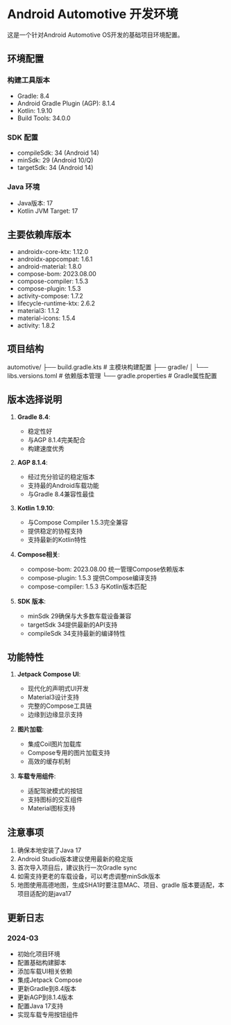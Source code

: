 # Android Automotive 开发环境

这是一个针对Android Automotive OS开发的基础项目环境配置。

## 环境配置

### 构建工具版本
- Gradle: 8.4
- Android Gradle Plugin (AGP): 8.1.4
- Kotlin: 1.9.10
- Build Tools: 34.0.0

### SDK 配置
- compileSdk: 34 (Android 14)
- minSdk: 29 (Android 10/Q)
- targetSdk: 34 (Android 14)

### Java 环境
- Java版本: 17
- Kotlin JVM Target: 17

## 主要依赖库版本
- androidx-core-ktx: 1.12.0
- androidx-appcompat: 1.6.1
- android-material: 1.8.0
- compose-bom: 2023.08.00
- compose-compiler: 1.5.3
- compose-plugin: 1.5.3
- activity-compose: 1.7.2
- lifecycle-runtime-ktx: 2.6.2
- material3: 1.1.2
- material-icons: 1.5.4
- activity: 1.8.2

## 项目结构
automotive/
├── build.gradle.kts # 主模块构建配置
├── gradle/
│ └── libs.versions.toml # 依赖版本管理
└── gradle.properties # Gradle属性配置


## 版本选择说明

1. **Gradle 8.4**:
    - 稳定性好
    - 与AGP 8.1.4完美配合
    - 构建速度优秀

2. **AGP 8.1.4**:
    - 经过充分验证的稳定版本
    - 支持最的Android车载功能
    - 与Gradle 8.4兼容性最佳

3. **Kotlin 1.9.10**:
    - 与Compose Compiler 1.5.3完全兼容
    - 提供稳定的协程支持
    - 支持最新的Kotlin特性

4. **Compose相关**:
    - compose-bom: 2023.08.00 统一管理Compose依赖版本
    - compose-plugin: 1.5.3 提供Compose编译支持
    - compose-compiler: 1.5.3 与Kotlin版本匹配

5. **SDK 版本**:
    - minSdk 29确保与大多数车载设备兼容
    - targetSdk 34提供最新的API支持
    - compileSdk 34支持最新的编译特性

## 功能特性

1. **Jetpack Compose UI**:
    - 现代化的声明式UI开发
    - Material3设计支持
    - 完整的Compose工具链
    - 边缘到边缘显示支持

2. **图片加载**:
    - 集成Coil图片加载库
    - Compose专用的图片加载支持
    - 高效的缓存机制

3. **车载专用组件**:
    - 适配驾驶模式的按钮
    - 支持图标的交互组件
    - Material图标支持

## 注意事项

1. 确保本地安装了Java 17
2. Android Studio版本建议使用最新的稳定版
3. 首次导入项目后，建议执行一次Gradle sync
4. 如需支持更老的车载设备，可以考虑调整minSdk版本
5. 地图使用高德地图，生成SHA1时要注意MAC、项目、gradle 版本要适配，本项目适配的是java17

## 更新日志

### 2024-03
- 初始化项目环境
- 配置基础构建脚本
- 添加车载UI相关依赖
- 集成Jetpack Compose
- 更新Gradle到8.4版本
- 更新AGP到8.1.4版本
- 配置Java 17支持 
- 实现车载专用按钮组件

